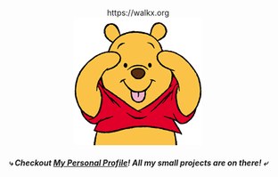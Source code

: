 <br>
<div align=center>
https://walkx.org
<br>
<a href="https://github.com/walkxhub"><img src="/winnie.png"></a>
 <h5>⤷ Checkout <a href="https://github.com/walkxcode">My Personal Profile</a>! All my small projects are on there! ⤶</h5>
</div>
